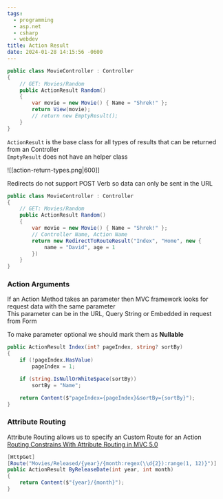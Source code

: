 ```yaml
---
tags:
  - programming
  - asp.net
  - csharp
  - webdev
title: Action Result
date: 2024-01-28 14:15:56 -0600
---
```


````csharp
public class MovieController : Controller
{
	// GET: Movies/Random
	public ActionResult Random()
	{
		var movie = new Movie() { Name = "Shrek!" };
		return View(movie);
		// return new EmptyResult();
	}
}
````

`ActionResult` is the base class for all types of results that can be returned from an Controller  
`EmptyResult` does not have an helper class

![[action-return-types.png|600]]

Redirects do not support POST Verb so data can only be sent in the URL

````csharp
public class MovieController : Controller
{
	// GET: Movies/Random
	public ActionResult Random()
	{
		var movie = new Movie() { Name = "Shrek!" };
		// Controller Name, Action Name
		return new RedirectToRouteResult("Index", "Home", new {
			name = "David", age = 1
		})
	}
}
````

### Action Arguments

If an Action Method takes an parameter then MVC framework looks for request data with the same parameter  
This parameter can be in the URL, Query String or Embedded in request from Form

To make parameter optional we should mark them as **Nullable**

````csharp
public ActionResult Index(int? pageIndex, string? sortBy)
{
	if (!pageIndex.HasValue)
		pageIndex = 1;

	if (string.IsNullOrWhiteSpace(sortBy))
		sortBy = "Name";

	return Content($"pageIndex={pageIndex}&sortBy={sortBy}");
}
````

### Attribute Routing

Attribute Routing allows us to specify an Custom Route for an Action  
[Routing Constrains With Attribute Routing in MVC 5.0](https://www.c-sharpcorner.com/UploadFile/ff2f08/routing-constrains-with-attribute-routing-in-mvc-5-0/)

````csharp
[HttpGet]
[Route("Movies/Released/{year}/{month:regex(\\d{2}):range(1, 12)}")]
public ActionResult ByReleaseDate(int year, int month)
{
	return Content($"{year}/{month}");
}
````
